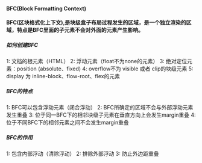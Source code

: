 #### BFC(Block Formatting Context)

**BFC(区块格式化上下文),是块级盒子布局过程发生的区域，是一个独立渲染的区域，特点是BFC里面的子元素不会对外面的元素产生影响。**


##### 如何创建BFC

1: 文档的根元素（HTML）
2: 浮动元素（float不为none的元素）
3: 绝对定位元素：position (absolute、fixed)
4: overflow不为 visible 或者 clip的块级元素
5: display 为 inline-block、flow-root、flex的元素

##### BFC的特点

1: BFC可以包含浮动元素（闭合浮动）
2: BFC所确定的区域不会与外部浮动元素发生重叠
3: 位于同一BFC下的相邻块级子元素在垂直方向上会发生margin重叠
4: 位于不同BFC下的相邻元素之间不会发生margin重叠


##### BFC的作用

1: 包含内部浮动（清除浮动）
2: 排除外部浮动
3: 防止外边距重叠

